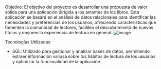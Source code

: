 Objetivo: El objetivo del proyecto es desarrollar una propuesta de valor sólida para una aplicación dirigida a los amantes de los libros. Esta aplicación se basará en el análisis de datos relacionales para identificar las necesidades y preferencias de los usuarios, ofreciendo características que fomenten la comunidad de lectores, faciliten el descubrimiento de nuevos títulos y mejoren la experiencia de lectura en general.
![image](https://github.com/user-attachments/assets/82870bd0-7229-4738-a521-efde31edd18d)

Tecnologías Utilizadas:
- SQL: Utilizado para gestionar y analizar bases de datos, permitiendo extraer información valiosa sobre los hábitos de lectura de los usuarios y optimizar la funcionalidad de la aplicación.
